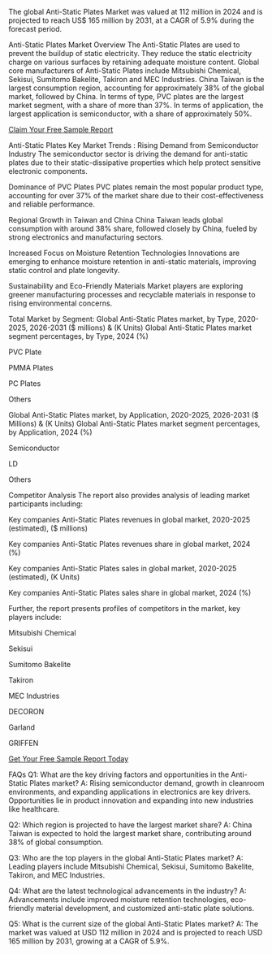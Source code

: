 The global Anti-Static Plates Market was valued at 112 million in 2024 and is projected to reach US$ 165 million by 2031, at a CAGR of 5.9% during the forecast period.

Anti-Static Plates Market Overview
The Anti-Static Plates are used to prevent the buildup of static electricity. They reduce the static electricity charge on various surfaces by retaining adequate moisture content.
Global core manufacturers of Anti-Static Plates include Mitsubishi Chemical, Sekisui, Sumitomo Bakelite, Takiron and MEC Industries. China Taiwan is the largest consumption region, accounting for approximately 38% of the global market, followed by China. In terms of type, PVC plates are the largest market segment, with a share of more than 37%. In terms of application, the largest application is semiconductor, with a share of approximately 50%.

[Claim Your Free Sample Report](https://semiconductorinsight.com/download-sample-report/?product_id=91101)

Anti-Static Plates Key Market Trends  :
Rising Demand from Semiconductor Industry
The semiconductor sector is driving the demand for anti-static plates due to their static-dissipative properties which help protect sensitive electronic components.

Dominance of PVC Plates
PVC plates remain the most popular product type, accounting for over 37% of the market share due to their cost-effectiveness and reliable performance.

Regional Growth in Taiwan and China
China Taiwan leads global consumption with around 38% share, followed closely by China, fueled by strong electronics and manufacturing sectors.

Increased Focus on Moisture Retention Technologies
Innovations are emerging to enhance moisture retention in anti-static materials, improving static control and plate longevity.

Sustainability and Eco-Friendly Materials
Market players are exploring greener manufacturing processes and recyclable materials in response to rising environmental concerns.

Total Market by Segment:
Global Anti-Static Plates market, by Type, 2020-2025, 2026-2031 ($ millions) & (K Units)
Global Anti-Static Plates market segment percentages, by Type, 2024 (%)

PVC Plate

PMMA Plates

PC Plates

Others

Global Anti-Static Plates market, by Application, 2020-2025, 2026-2031 ($ Millions) & (K Units)
Global Anti-Static Plates market segment percentages, by Application, 2024 (%)

Semiconductor

LD

Others

Competitor Analysis
The report also provides analysis of leading market participants including:

Key companies Anti-Static Plates revenues in global market, 2020-2025 (estimated), ($ millions)

Key companies Anti-Static Plates revenues share in global market, 2024 (%)

Key companies Anti-Static Plates sales in global market, 2020-2025 (estimated), (K Units)

Key companies Anti-Static Plates sales share in global market, 2024 (%)

Further, the report presents profiles of competitors in the market, key players include:

Mitsubishi Chemical

Sekisui

Sumitomo Bakelite

Takiron

MEC Industries

DECORON

Garland

GRIFFEN

[Get Your Free Sample Report Today](https://semiconductorinsight.com/download-sample-report/?product_id=91101)

FAQs
Q1: What are the key driving factors and opportunities in the Anti-Static Plates market?
A: Rising semiconductor demand, growth in cleanroom environments, and expanding applications in electronics are key drivers. Opportunities lie in product innovation and expanding into new industries like healthcare.


Q2: Which region is projected to have the largest market share?
A: China Taiwan is expected to hold the largest market share, contributing around 38% of global consumption.


Q3: Who are the top players in the global Anti-Static Plates market?
A: Leading players include Mitsubishi Chemical, Sekisui, Sumitomo Bakelite, Takiron, and MEC Industries.


Q4: What are the latest technological advancements in the industry?
A: Advancements include improved moisture retention technologies, eco-friendly material development, and customized anti-static plate solutions.


Q5: What is the current size of the global Anti-Static Plates market?
A: The market was valued at USD 112 million in 2024 and is projected to reach USD 165 million by 2031, growing at a CAGR of 5.9%.



